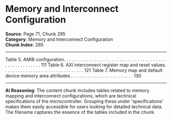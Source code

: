 # Memory and Interconnect Configuration

**Source**: Page 71, Chunk 285  
**Category**: Memory and Interconnect Configuration  
**Chunk Index**: 285

---

Table 5. AMIB configuration. . . . . . . . . . . . . . . . . . . . . . . . . . . . . . . . . . . . . . . . . . . . . . . . . . . . . . 111
Table 6. AXI interconnect register map and reset values. . . . . . . . . . . . . . . . . . . . . . . . . . . . . . . . 121
Table 7. Memory map and default device memory area attributes. . . . . . . . . . . . . . . . . . . . . . . . . 130

---

**AI Reasoning**: The content chunk includes tables related to memory mapping and interconnect configurations, which are technical specifications of the microcontroller. Grouping these under 'specifications' makes them easily accessible for users looking for detailed technical data. The filename captures the essence of the tables included in the chunk.
